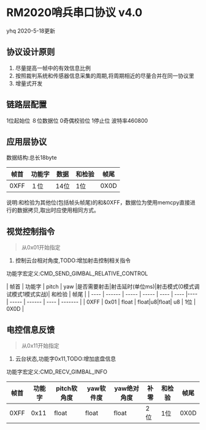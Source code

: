 # RM2020哨兵串口协议 v4.0

yhq 2020-5-18更新

## 协议设计原则

1. 尽量提高一帧中的有效信息比例
2. 按照裁判系统和传感器信息采集的周期,将周期相近的尽量合并在同一协议里
3. 增量式开发

## 链路层配置

1位起始位 ８位数据位 0奇偶校验位 1停止位 波特率460800

## 应用层协议

数据结构:总长18byte

| 帧首 | 功能字 | 数据 | 和检验 | 帧尾 |
| ---- | ------ | ---- | ------ | ---- |
| 0XFF | １位   | 14位 | 1位    | 0X0D |

说明:和检验为其他位(包括帧头帧尾)的和&0XFF，数据位为使用memcpy直接进行的数据拷贝,取出时应使用相同方式。

## 视觉控制指令

> 从0x01开始指定

1. 控制云台相对角度,TODO:增加射击控制相关指令

功能字宏定义:CMD_SEND_GIMBAL_RELATIVE_CONTROL

| 帧首 | 功能字 | pitch | yaw |是否需要射击|射击延时(单位ms)|射击模式(0模式调试模式1模式实战)| 和检验 | 帧尾 |
| ---- | ------ | ----- | ----- | ---- | ---- |---- | ----- | ------ | ---- | ------- |
| 0XFF | 0x01   | float | float|u8|float| u8  | 1位    | 0X0D |

## 电控信息反馈

> 从0x11开始指定

1. 云台状态,功能字0x11,TODO:增加底盘信息

功能字宏定义:CMD_RECV_GIMBAL_INFO

| 帧首 | 功能字 | pitch软角度 | yaw软件度 | yaw绝对角度 | 补零 | 和检验 | 帧尾 |
| ---- | ------ | ----------- | --------- | ----------- | ---- | ------ | ---- |
| 0XFF | 0x11   |float       | float     | float       | 2位  | 1位    | 0X0D |